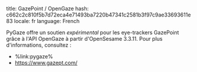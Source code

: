 title: GazePoint / OpenGaze
hash: c662c2c810f5b7d72eca4e71493ba7220b47341c2581b3f97c9ae33693611e83
locale: fr
language: French

PyGaze offre un soutien *expérimental* pour les eye-trackers GazePoint grâce à l'API OpenGaze à partir d'OpenSesame 3.3.11. Pour plus d'informations, consultez :

- %link:pygaze%
- <https://www.gazept.com/>